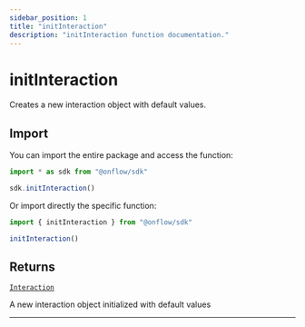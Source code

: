 ```yaml
---
sidebar_position: 1
title: "initInteraction"
description: "initInteraction function documentation."
---
```


<!-- THIS DOCUMENT IS AUTO-GENERATED FROM [onflow/sdk/src/interaction/interaction.ts](https://github.com/onflow/fcl-js/tree/master/packages/sdk/src/interaction/interaction.ts). DO NOT EDIT MANUALLY -->

# initInteraction

Creates a new interaction object with default values.

## Import

You can import the entire package and access the function:

```typescript
import * as sdk from "@onflow/sdk"

sdk.initInteraction()
```

Or import directly the specific function:

```typescript
import { initInteraction } from "@onflow/sdk"

initInteraction()
```



## Returns

[`Interaction`](../types#interaction)


A new interaction object initialized with default values

---